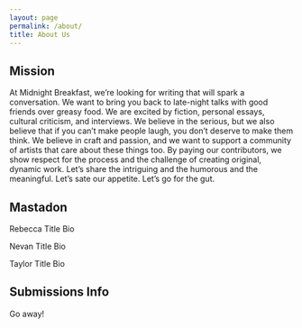 ```yaml
---
layout: page
permalink: /about/
title: About Us
---
```


Mission
-------

At Midnight Breakfast, we’re looking for writing that will spark a conversation. We want to bring you back to late-night talks with good friends over greasy food. We are excited by fiction, personal essays, cultural criticism, and interviews. We believe in the serious, but we also believe that if you can’t make people laugh, you don’t deserve to make them think. We believe in craft and passion, and we want to support a community of artists that care about these things too. By paying our contributors, we show respect for the process and the challenge of creating original, dynamic work. Let’s share the intriguing and the humorous and the meaningful. Let’s sate our appetite. Let’s go for the gut.


Mastadon
--------

Rebecca
Title
Bio

Nevan
Title
Bio

Taylor
Title
Bio


Submissions Info
----------------

Go away!